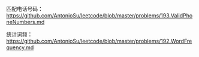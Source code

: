 匹配电话号码： https://github.com/AntonioSu/leetcode/blob/master/problems/193.ValidPhoneNumbers.md 

 统计词频：https://github.com/AntonioSu/leetcode/blob/master/problems/192.WordFrequency.md 